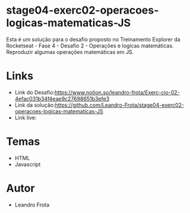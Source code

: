 # stage04-exerc02-operacoes-logicas-matematicas-JS
Esta é um solução para o desafio proposto no Treinamento Explorer da Rocketseat - Fase 4 - Desafio 2  - Operações e logicas matemáticas. 
Reproduzir algumas operações matemáticas em JS.

# Links

- Link do Desafio:https://www.notion.so/leandro-frota/Exerc-cio-02-4efac031b34f4eae9c27698651b3efe3
- Link da solução:https://github.com/Leandro-Frota/stage04-exerc02-operacoes-logicas-matematicas-JS
- Link live: 

# Temas
- HTML
- Javascript
# Autor
- Leandro Frota

